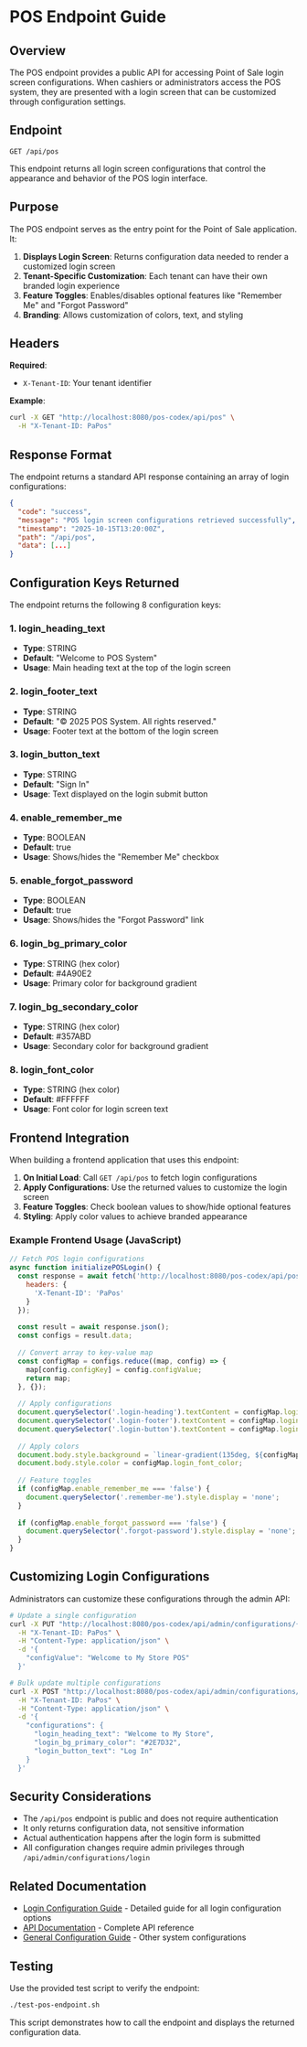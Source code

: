 # POS Endpoint Guide

## Overview

The POS endpoint provides a public API for accessing Point of Sale login screen configurations. When cashiers or administrators access the POS system, they are presented with a login screen that can be customized through configuration settings.

## Endpoint

```http
GET /api/pos
```

This endpoint returns all login screen configurations that control the appearance and behavior of the POS login interface.

## Purpose

The POS endpoint serves as the entry point for the Point of Sale application. It:

1. **Displays Login Screen**: Returns configuration data needed to render a customized login screen
2. **Tenant-Specific Customization**: Each tenant can have their own branded login experience
3. **Feature Toggles**: Enables/disables optional features like "Remember Me" and "Forgot Password"
4. **Branding**: Allows customization of colors, text, and styling

## Headers

**Required**:
- `X-Tenant-ID`: Your tenant identifier

**Example**:
```bash
curl -X GET "http://localhost:8080/pos-codex/api/pos" \
  -H "X-Tenant-ID: PaPos"
```

## Response Format

The endpoint returns a standard API response containing an array of login configurations:

```json
{
  "code": "success",
  "message": "POS login screen configurations retrieved successfully",
  "timestamp": "2025-10-15T13:20:00Z",
  "path": "/api/pos",
  "data": [...]
}
```

## Configuration Keys Returned

The endpoint returns the following 8 configuration keys:

### 1. login_heading_text
- **Type**: STRING
- **Default**: "Welcome to POS System"
- **Usage**: Main heading text at the top of the login screen

### 2. login_footer_text
- **Type**: STRING
- **Default**: "© 2025 POS System. All rights reserved."
- **Usage**: Footer text at the bottom of the login screen

### 3. login_button_text
- **Type**: STRING
- **Default**: "Sign In"
- **Usage**: Text displayed on the login submit button

### 4. enable_remember_me
- **Type**: BOOLEAN
- **Default**: true
- **Usage**: Shows/hides the "Remember Me" checkbox

### 5. enable_forgot_password
- **Type**: BOOLEAN
- **Default**: true
- **Usage**: Shows/hides the "Forgot Password" link

### 6. login_bg_primary_color
- **Type**: STRING (hex color)
- **Default**: #4A90E2
- **Usage**: Primary color for background gradient

### 7. login_bg_secondary_color
- **Type**: STRING (hex color)
- **Default**: #357ABD
- **Usage**: Secondary color for background gradient

### 8. login_font_color
- **Type**: STRING (hex color)
- **Default**: #FFFFFF
- **Usage**: Font color for login screen text

## Frontend Integration

When building a frontend application that uses this endpoint:

1. **On Initial Load**: Call `GET /api/pos` to fetch login configurations
2. **Apply Configurations**: Use the returned values to customize the login screen
3. **Feature Toggles**: Check boolean values to show/hide optional features
4. **Styling**: Apply color values to achieve branded appearance

### Example Frontend Usage (JavaScript)

```javascript
// Fetch POS login configurations
async function initializePOSLogin() {
  const response = await fetch('http://localhost:8080/pos-codex/api/pos', {
    headers: {
      'X-Tenant-ID': 'PaPos'
    }
  });
  
  const result = await response.json();
  const configs = result.data;
  
  // Convert array to key-value map
  const configMap = configs.reduce((map, config) => {
    map[config.configKey] = config.configValue;
    return map;
  }, {});
  
  // Apply configurations
  document.querySelector('.login-heading').textContent = configMap.login_heading_text;
  document.querySelector('.login-footer').textContent = configMap.login_footer_text;
  document.querySelector('.login-button').textContent = configMap.login_button_text;
  
  // Apply colors
  document.body.style.background = `linear-gradient(135deg, ${configMap.login_bg_primary_color}, ${configMap.login_bg_secondary_color})`;
  document.body.style.color = configMap.login_font_color;
  
  // Feature toggles
  if (configMap.enable_remember_me === 'false') {
    document.querySelector('.remember-me').style.display = 'none';
  }
  
  if (configMap.enable_forgot_password === 'false') {
    document.querySelector('.forgot-password').style.display = 'none';
  }
}
```

## Customizing Login Configurations

Administrators can customize these configurations through the admin API:

```bash
# Update a single configuration
curl -X PUT "http://localhost:8080/pos-codex/api/admin/configurations/{id}" \
  -H "X-Tenant-ID: PaPos" \
  -H "Content-Type: application/json" \
  -d '{
    "configValue": "Welcome to My Store POS"
  }'

# Bulk update multiple configurations
curl -X POST "http://localhost:8080/pos-codex/api/admin/configurations/bulk-update?category=LOGIN" \
  -H "X-Tenant-ID: PaPos" \
  -H "Content-Type: application/json" \
  -d '{
    "configurations": {
      "login_heading_text": "Welcome to My Store",
      "login_bg_primary_color": "#2E7D32",
      "login_button_text": "Log In"
    }
  }'
```

## Security Considerations

- The `/api/pos` endpoint is public and does not require authentication
- It only returns configuration data, not sensitive information
- Actual authentication happens after the login form is submitted
- All configuration changes require admin privileges through `/api/admin/configurations/login`

## Related Documentation

- [Login Configuration Guide](LOGIN_CONFIGURATION_GUIDE.md) - Detailed guide for all login configuration options
- [API Documentation](API_DOCUMENTATION.md) - Complete API reference
- [General Configuration Guide](GENERAL_CONFIGURATION_GUIDE.md) - Other system configurations

## Testing

Use the provided test script to verify the endpoint:

```bash
./test-pos-endpoint.sh
```

This script demonstrates how to call the endpoint and displays the returned configuration data.
